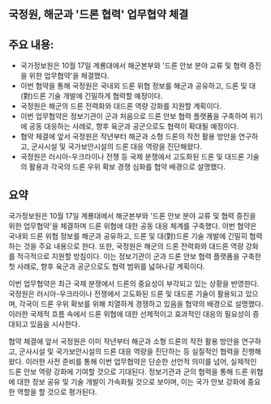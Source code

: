 ## 국정원, 해군과 '드론 협력' 업무협약 체결

## 주요 내용:
*   국가정보원은 10월 17일 계룡대에서 해군본부와 '드론 안보 분야 교류 및 협력 증진을 위한 업무협약'을 체결했다.
*   이번 협약을 통해 국정원은 국내외 드론 위협 정보를 해군과 공유하고, 드론 및 대(對)드론 기술 개발에 긴밀하게 협력할 예정이다.
*   국정원은 해군의 드론 전력화와 대드론 역량 강화를 지원할 계획이다.
*   이번 업무협약은 정보기관이 군과 처음으로 드론 안보 협력 플랫폼을 구축하여 위기에 공동 대응하는 사례로, 향후 육군과 공군으로도 협력이 확대될 예정이다.
*   협약 체결에 앞서 국정원은 작년부터 해군과 소형 드론의 작전 활용 방안을 연구하고, 군사시설 및 국가보안시설의 드론 대응 역량을 진단해왔다.
*   국정원은 러시아-우크라이나 전쟁 등 국제 분쟁에서 고도화된 드론 및 대드론 기술의 활용과 각국의 드론 우위 확보 경쟁 심화를 협약 배경으로 설명했다.

## 요약

국가정보원은 10월 17일 계룡대에서 해군본부와 '드론 안보 분야 교류 및 협력 증진을 위한 업무협약'을 체결하며 드론 위협에 대한 공동 대응 체계를 구축했다. 이번 협약은 국내외 드론 위협 정보를 해군과 공유하고, 드론 및 대(對)드론 기술 개발에 긴밀히 협력하는 것을 주요 내용으로 한다. 또한, 국정원은 해군의 드론 전력화와 대드론 역량 강화를 적극적으로 지원할 방침이다. 이는 정보기관이 군과 드론 안보 협력 플랫폼을 구축한 첫 사례로, 향후 육군과 공군으로도 협력 범위를 넓혀나갈 계획이다.

이번 업무협약은 최근 국제 분쟁에서 드론의 중요성이 부각되고 있는 상황을 반영한다. 국정원은 러시아-우크라이나 전쟁에서 고도화된 드론 및 대드론 기술이 활용되고 있으며, 각국이 드론 우위 확보를 위해 치열하게 경쟁하고 있음을 협약의 배경으로 설명했다. 이러한 국제적 흐름 속에서 드론 위협에 대한 선제적이고 효과적인 대응의 필요성이 증대되고 있음을 시사한다.

협약 체결에 앞서 국정원은 이미 작년부터 해군과 소형 드론의 작전 활용 방안을 연구하고, 군사시설 및 국가보안시설의 드론 대응 역량을 진단하는 등 실질적인 협력을 진행해왔다. 이러한 사전 준비를 통해 이번 업무협약은 단순한 선언적 의미를 넘어, 실제적인 드론 안보 역량 강화에 기여할 것으로 기대된다. 정보기관과 군의 협력을 통해 드론 위협에 대한 정보 공유 및 기술 개발이 가속화될 것으로 보이며, 이는 국가 안보 강화에 중요한 역할을 할 것으로 평가된다.